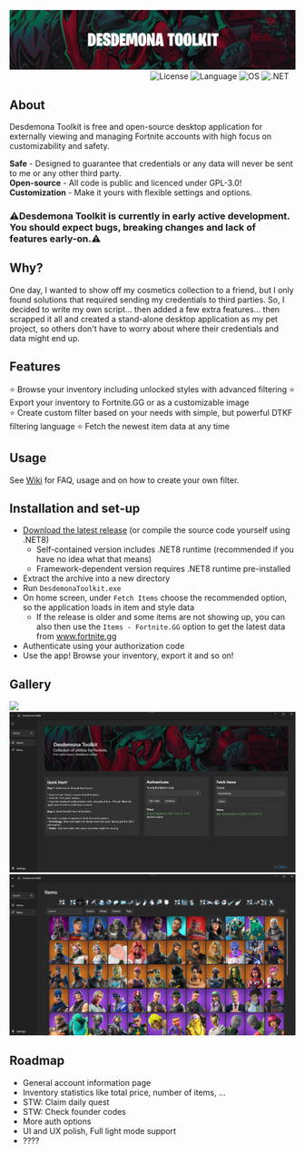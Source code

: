 ![Desdemona Toolkit Logo](https://github.com/YanehCheck/DesdemonaToolkit/blob/master/images/logo.png)
&nbsp;&nbsp;&nbsp;&nbsp;&nbsp;&nbsp;&nbsp;&nbsp;&nbsp;&nbsp;&nbsp;&nbsp;&nbsp;&nbsp;&nbsp;&nbsp;&nbsp;&nbsp;&nbsp;&nbsp;&nbsp;&nbsp;&nbsp;&nbsp;&nbsp;&nbsp;&nbsp;&nbsp;&nbsp;&nbsp;&nbsp;&nbsp;&nbsp;&nbsp;&nbsp;&nbsp;&nbsp;&nbsp;&nbsp;&nbsp;&nbsp;&nbsp;&nbsp;&nbsp;&nbsp;&nbsp;&nbsp;&nbsp;&nbsp;&nbsp;&nbsp;&nbsp;&nbsp;&nbsp;&nbsp;&nbsp;&nbsp;&nbsp;&nbsp;&nbsp;&nbsp;&nbsp;
![License](https://img.shields.io/badge/license-GPL--3.0-EA2824)
![Language](https://img.shields.io/badge/language-C%23-CA2824)
![OS](https://img.shields.io/badge/OS-windows-AA2824)
![.NET](https://img.shields.io/badge/.NET-8.0-8A2824)
## About

Desdemona Toolkit is free and open-source desktop application for externally viewing and managing Fortnite accounts with high focus on customizability and safety.

<b>Safe</b> - Designed to guarantee that credentials or any data will never be sent to me or any other third party.  
<b>Open-source</b> - All code is public and licenced under GPL-3.0!  
<b>Customization</b> - Make it yours with flexible settings and options.  

### ⚠️Desdemona Toolkit is currently in early active development. You should expect bugs, breaking changes and lack of features early-on.⚠️

## Why?

One day, I wanted to show off my cosmetics collection to a friend, but I only found solutions that required sending my credentials to third parties. So, I decided to write my own script... then added a few extra features... then scrapped it all and created a stand-alone desktop application as my pet project, so others don't have to worry about where their credentials and data might end up.

## Features

⭐ Browse your inventory including unlocked styles with advanced filtering
⭐ Export your inventory to Fortnite.GG or as a customizable image  
⭐ Create custom filter based on your needs with simple, but powerful DTKF filtering language
⭐ Fetch the newest item data at any time 

## Usage

See [Wiki](https://github.com/YanehCheck/DesdemonaToolkit/wiki) for FAQ, usage and on how to create your own filter.

## Installation and set-up

- [Download the latest release](https://github.com/YanehCheck/DesdemonaToolkit/releases/latest) (or compile the source code yourself using .NET8)
    - Self-contained version includes .NET8 runtime (recommended if you have no idea what that means)
    - Framework-dependent version requires .NET8 runtime pre-installed
- Extract the archive into a new directory
- Run `DesdemonaToolkit.exe`
- On home screen, under `Fetch Items` choose the recommended option, so the application loads in item and style data
    - If the release is older and some items are not showing up, you can also then use the `Items - Fortnite.GG` option to get the latest data from www.fortnite.gg
- Authenticate using your authorization code
- Use the app! Browse your inventory, export it and so on!
  
## Gallery
<img width="750" src="https://github.com/YanehCheck/DesdemonaToolkit/blob/master/images/img-export.png"> </img>
![Home Page](https://github.com/YanehCheck/DesdemonaToolkit/blob/master/images/screenshot1.png)
![Inventory Page](https://github.com/YanehCheck/DesdemonaToolkit/blob/master/images/screenshot2.png)
  
## Roadmap
- General account information page
- Inventory statistics like total price, number of items, ...
- STW: Claim daily quest
- STW: Check founder codes
- More auth options
- UI and UX polish, Full light mode support
- ????

